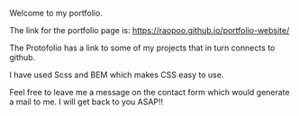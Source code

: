 Welcome to my portfolio.

The link for the portfolio page is: https://raopoo.github.io/portfolio-website/

The Protofolio has a link to some of my projects that in turn connects to github.

I have used Scss and BEM which makes CSS easy to use.

Feel free to leave me a message on the contact form which would generate a mail to me. I will get back to you ASAP!!
